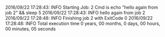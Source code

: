2016/09/22 17:28:43: INFO Starting Job: 2 
Cmd is echo "hello again from job 2" && sleep 5
 2016/09/22 17:28:43: INFO hello again from job 2
 2016/09/22 17:28:48: INFO Finishing job 2 with ExitCode 0
 2016/09/22 17:28:48: INFO Total execution time 0 years, 00 months, 0 days, 00 hours, 00 minutes, 05 seconds
 